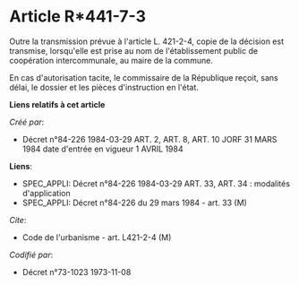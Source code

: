 # Article R*441-7-3

Outre la transmission prévue à l'article L. 421-2-4, copie de la décision est transmise, lorsqu'elle est prise au nom de
l'établissement public de coopération intercommunale, au maire de la commune.

En cas d'autorisation tacite, le commissaire de la République reçoit, sans délai, le dossier et les pièces d'instruction en
l'état.

**Liens relatifs à cet article**

_Créé par_:

  - Décret n°84-226 1984-03-29 ART. 2, ART. 8, ART. 10 JORF 31 MARS 1984   date d'entrée en vigueur 1 AVRIL 1984

**Liens**:

  - SPEC_APPLI: Décret n°84-226 1984-03-29 ART. 33, ART. 34 : modalités d'application
  - SPEC_APPLI: Décret n°84-226 du 29 mars 1984 - art. 33 (M)

_Cite_:

  - Code de l'urbanisme - art. L421-2-4 (M)

_Codifié par_:

  - Décret n°73-1023 1973-11-08
